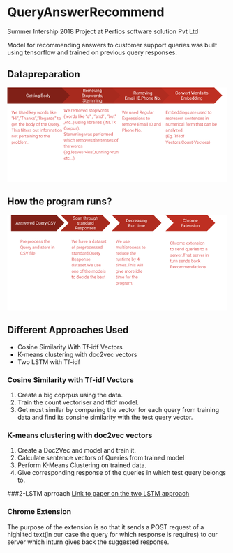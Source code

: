 # QueryAnswerRecommend
Summer Intership 2018 Project at Perfios software solution Pvt Ltd

Model for recommending answers to customer support queries was built using tensorflow and trained on previous query responses.

## Datapreparation
![alt text](images/steps.png "Description goes here")

## How the program runs?

![alt text](images/hiw.png "Description goes here")

## Different Approaches Used

* Cosine Similarity With Tf-idf Vectors
* K-means clustering with doc2vec vectors
* Two LSTM with Tf-idf 


### Cosine Similarity with Tf-idf Vectors
 1. Create a big coprpus using the data.
 2. Train the count vectoriser and tfidf model.
 3. Get most similar by comparing the vector for each query from training data and find its consine similarity with the test       query vector.

### K-means clustering with doc2vec vectors

1. Create a Doc2Vec and model and train it.
2. Calculate sentence vectors of Queries from trained model
3. Perform K-Means Clustering on trained data.
4. Give corresponding response of the queries in which test query belongs to.

###2-LSTM aprroach
[Link to paper on the two LSTM approach](https://arxiv.org/pdf/1707.01378.pdf)

### Chrome  Extension 
The purpose of the extension is so that it sends a POST request of a highlited text(in our case the query for which response is requires) to our server
which inturn gives back the suggested response.
